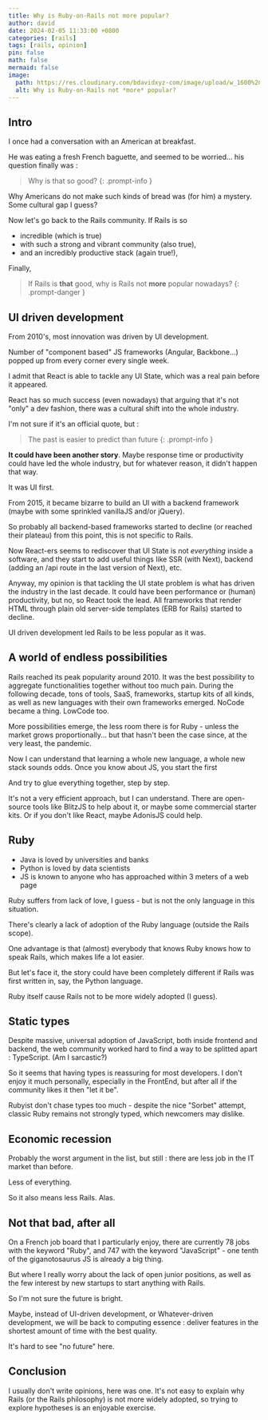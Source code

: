 ```yaml
---
title: Why is Ruby-on-Rails not more popular?
author: david
date: 2024-02-05 11:33:00 +0800
categories: [rails]
tags: [rails, opinion]
pin: false
math: false
mermaid: false
image:
  path: https://res.cloudinary.com/bdavidxyz-com/image/upload/w_1600%2Ch_836%2Cq_100/l_text:Karla_72_bold:Why%20is%20Ruby-on-Rails%20not%20*more*%20popular%3F%2Cco_rgb:ffe4e6%2Cc_fit%2Cw_1400%2Ch_240/fl_layer_apply%2Cg_south_west%2Cx_100%2Cy_180/l_text:Karla_48:A%20French%20baguette%20story%2Cco_rgb:ffe4e680%2Cc_fit%2Cw_1400/fl_layer_apply%2Cg_south_west%2Cx_100%2Cy_100/newblog/globals/bg_me.jpg
  alt: Why is Ruby-on-Rails not *more* popular?
---
```



## Intro

I once had a conversation with an American at breakfast.

He was eating a fresh French baguette, and seemed to be worried... his question finally was :

> Why is that so good?
{: .prompt-info } 

Why Americans do not make such kinds of bread was (for him) a mystery. Some cultural gap I guess?

Now let's go back to the Rails community. If Rails is so 

- incredible (which is true) 
- with such a strong and vibrant community (also true), 
- and an incredibly productive stack (again true!),

Finally,

> If Rails is **that** good, why is Rails not **more** popular nowadays?
{: .prompt-danger }


## UI driven development

From 2010's, most innovation was driven by UI development. 

Number of "component based" JS frameworks (Angular, Backbone...) popped up from every corner every single week.

I admit that React is able to tackle any UI State, which was a real pain before it appeared.

React has so much success (even nowadays) that arguing that it's not "only" a dev fashion, there was a cultural shift into the whole industry.

I'm not sure if it's an official quote, but :

> The past is easier to predict than future
{: .prompt-info }

**It could have been another story**. Maybe response time or productivity could have led the whole industry, but for whatever reason, it didn't happen that way.

It was UI first.

From 2015, it became bizarre to build an UI with a backend framework (maybe with some sprinkled vanillaJS and/or jQuery).

So probably all backend-based frameworks started to decline (or reached their plateau) from this point, this is not specific to Rails.

Now React-ers seems to rediscover that UI State is not *everything* inside a software, and they start to add useful things like SSR (with Next), backend (adding an /api route in the last version of Next), etc.

Anyway, my opinion is that tackling the UI state problem is what has driven the industry in the last decade. It could have been performance or (human) productivity, but no, so React took the lead. All frameworks that render HTML through plain old server-side templates (ERB for Rails) started to decline.

UI driven development led Rails to be less popular as it was.

## A world of endless possibilities

Rails reached its peak popularity around 2010. It was the best possibility to aggregate functionalities together without too much pain. During the following decade, tons of tools, SaaS, frameworks, startup kits of all kinds, as well as new languages with their own frameworks emerged. NoCode became a thing. LowCode too.


More possibilities emerge, the less room there is for Ruby - unless the market grows proportionally... but that hasn't been the case since, at the very least, the pandemic.

Now I can understand that learning a whole new language, a whole new stack sounds odds. Once you know about JS, you start the first 

And try to glue everything together, step by step.

It's not a very efficient approach, but I can understand. There are open-source tools like BlitzJS to help about it, or maybe some commercial starter kits. Or if you don't like React, maybe AdonisJS could help.



## Ruby

- Java is loved by universities and banks
- Python is loved by data scientists
- JS is known to anyone who has approached within 3 meters of a web page

Ruby suffers from lack of love, I guess - but is not the only language in this situation.

There's clearly a lack of adoption of the Ruby language (outside the Rails scope).

One advantage is that (almost) everybody that knows Ruby knows how to speak Rails, which makes life a lot easier.

But let's face it, the story could have been completely different if Rails was first written in, say, the Python language.

Ruby itself cause Rails not to be more widely adopted (I guess).


## Static types

Despite massive, universal adoption of JavaScript, both inside frontend and backend, the web community worked hard to find a way to be splitted apart : TypeScript. (Am I sarcastic?)

So it seems that having types is reassuring for most developers. I don't enjoy it much personally, especially in the FrontEnd, but after all if the community likes it then "let it be".

Rubyist don't chase types too much - despite the nice "Sorbet" attempt, classic Ruby remains not strongly typed, which newcomers may dislike.

## Economic recession

Probably the worst argument in the list, but still : there are less job in the IT market than before.

Less of everything.

So it also means less Rails. Alas.


## Not that bad, after all

On a French job board that I particularly enjoy, there are currently 78 jobs with the keyword "Ruby", and 747 with the keyword "JavaScript" - one tenth of the giganotosaurus JS is already a big thing.

But where I really worry about the lack of open junior positions, as well as the few interest by new startups to start anything with Rails.

So I'm not sure the future is bright.

Maybe, instead of UI-driven development, or Whatever-driven development, we will be back to computing essence : deliver features in the shortest amount of time with the best quality.

It's hard to see "no future" here.


## Conclusion

I usually don't write opinions, here was one. It's not easy to explain why Rails (or the Rails philosophy) is not more widely adopted, so trying to explore hypotheses is an enjoyable exercise.

